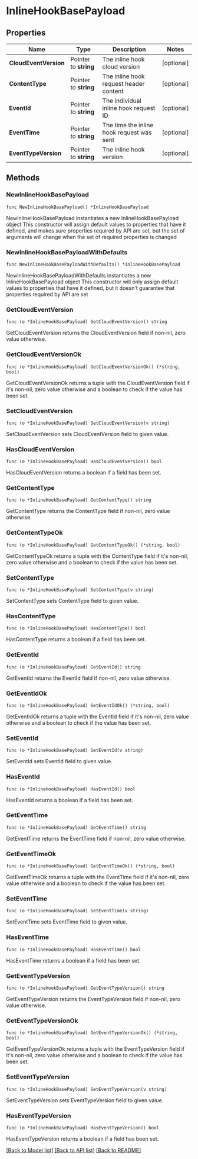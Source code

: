 # InlineHookBasePayload

## Properties

Name | Type | Description | Notes
------------ | ------------- | ------------- | -------------
**CloudEventVersion** | Pointer to **string** | The inline hook cloud version | [optional] 
**ContentType** | Pointer to **string** | The inline hook request header content | [optional] 
**EventId** | Pointer to **string** | The individual inline hook request ID | [optional] 
**EventTime** | Pointer to **string** | The time the inline hook request was sent | [optional] 
**EventTypeVersion** | Pointer to **string** | The inline hook version | [optional] 

## Methods

### NewInlineHookBasePayload

`func NewInlineHookBasePayload() *InlineHookBasePayload`

NewInlineHookBasePayload instantiates a new InlineHookBasePayload object
This constructor will assign default values to properties that have it defined,
and makes sure properties required by API are set, but the set of arguments
will change when the set of required properties is changed

### NewInlineHookBasePayloadWithDefaults

`func NewInlineHookBasePayloadWithDefaults() *InlineHookBasePayload`

NewInlineHookBasePayloadWithDefaults instantiates a new InlineHookBasePayload object
This constructor will only assign default values to properties that have it defined,
but it doesn't guarantee that properties required by API are set

### GetCloudEventVersion

`func (o *InlineHookBasePayload) GetCloudEventVersion() string`

GetCloudEventVersion returns the CloudEventVersion field if non-nil, zero value otherwise.

### GetCloudEventVersionOk

`func (o *InlineHookBasePayload) GetCloudEventVersionOk() (*string, bool)`

GetCloudEventVersionOk returns a tuple with the CloudEventVersion field if it's non-nil, zero value otherwise
and a boolean to check if the value has been set.

### SetCloudEventVersion

`func (o *InlineHookBasePayload) SetCloudEventVersion(v string)`

SetCloudEventVersion sets CloudEventVersion field to given value.

### HasCloudEventVersion

`func (o *InlineHookBasePayload) HasCloudEventVersion() bool`

HasCloudEventVersion returns a boolean if a field has been set.

### GetContentType

`func (o *InlineHookBasePayload) GetContentType() string`

GetContentType returns the ContentType field if non-nil, zero value otherwise.

### GetContentTypeOk

`func (o *InlineHookBasePayload) GetContentTypeOk() (*string, bool)`

GetContentTypeOk returns a tuple with the ContentType field if it's non-nil, zero value otherwise
and a boolean to check if the value has been set.

### SetContentType

`func (o *InlineHookBasePayload) SetContentType(v string)`

SetContentType sets ContentType field to given value.

### HasContentType

`func (o *InlineHookBasePayload) HasContentType() bool`

HasContentType returns a boolean if a field has been set.

### GetEventId

`func (o *InlineHookBasePayload) GetEventId() string`

GetEventId returns the EventId field if non-nil, zero value otherwise.

### GetEventIdOk

`func (o *InlineHookBasePayload) GetEventIdOk() (*string, bool)`

GetEventIdOk returns a tuple with the EventId field if it's non-nil, zero value otherwise
and a boolean to check if the value has been set.

### SetEventId

`func (o *InlineHookBasePayload) SetEventId(v string)`

SetEventId sets EventId field to given value.

### HasEventId

`func (o *InlineHookBasePayload) HasEventId() bool`

HasEventId returns a boolean if a field has been set.

### GetEventTime

`func (o *InlineHookBasePayload) GetEventTime() string`

GetEventTime returns the EventTime field if non-nil, zero value otherwise.

### GetEventTimeOk

`func (o *InlineHookBasePayload) GetEventTimeOk() (*string, bool)`

GetEventTimeOk returns a tuple with the EventTime field if it's non-nil, zero value otherwise
and a boolean to check if the value has been set.

### SetEventTime

`func (o *InlineHookBasePayload) SetEventTime(v string)`

SetEventTime sets EventTime field to given value.

### HasEventTime

`func (o *InlineHookBasePayload) HasEventTime() bool`

HasEventTime returns a boolean if a field has been set.

### GetEventTypeVersion

`func (o *InlineHookBasePayload) GetEventTypeVersion() string`

GetEventTypeVersion returns the EventTypeVersion field if non-nil, zero value otherwise.

### GetEventTypeVersionOk

`func (o *InlineHookBasePayload) GetEventTypeVersionOk() (*string, bool)`

GetEventTypeVersionOk returns a tuple with the EventTypeVersion field if it's non-nil, zero value otherwise
and a boolean to check if the value has been set.

### SetEventTypeVersion

`func (o *InlineHookBasePayload) SetEventTypeVersion(v string)`

SetEventTypeVersion sets EventTypeVersion field to given value.

### HasEventTypeVersion

`func (o *InlineHookBasePayload) HasEventTypeVersion() bool`

HasEventTypeVersion returns a boolean if a field has been set.


[[Back to Model list]](../README.md#documentation-for-models) [[Back to API list]](../README.md#documentation-for-api-endpoints) [[Back to README]](../README.md)


